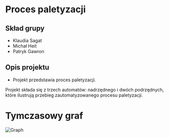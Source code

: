 # Proces paletyzacji
## Skład grupy
* Klaudia Sagat
* Michał Heit
* Patryk Gawron

## Opis projektu

- Projekt przedstawia proces paletyzacji. 

Projekt składa się z trzech automatów: nadrzędnego i dwóch podrzędnych, które ilustrują przebieg zautomatyzowanego procesu paletyzacji.

# Tymczasowy graf
![Graph](https://github.com/patrykGawron/TSWR_projekt/diagrams.png?raw=true)

